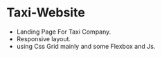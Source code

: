 # Taxi-Website
- Landing Page For Taxi Company.
- Responsive layout.
- using Css Grid mainly and some Flexbox and Js.
